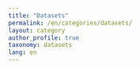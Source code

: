```yaml
---
title: "Datasets"
permalink: /en/categories/datasets/
layout: category
author_profile: true
taxonomy: datasets
lang: en
---
```

